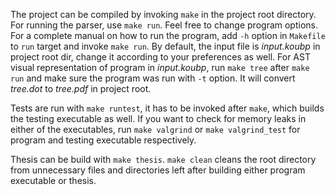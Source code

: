 The project can be compiled by invoking ```make``` in the project root directory.
For running the parser, use ```make run```.
Feel free to change program options.
For a complete manual on how to run the program, add ```-h``` option in ```Makefile``` to ```run``` target and invoke ```make run```.
By default, the input file is *input.koubp* in project root dir, change it according to your preferences as well.
For AST visual representation of program in *input.koubp*, run ```make tree``` after ```make run``` and make sure the program was run with ```-t``` option.
It will convert *tree.dot* to *tree.pdf* in project root.

Tests are run with ```make runtest```, it has to be invoked after ```make```, which builds the testing executable as well.
If you want to check for memory leaks in either of the executables, run ```make valgrind``` or ```make valgrind_test``` for program and testing executable respectively.

Thesis can be build with ```make thesis```.
```make clean``` cleans the root directory from unnecessary files and directories left after building either program executable or thesis.